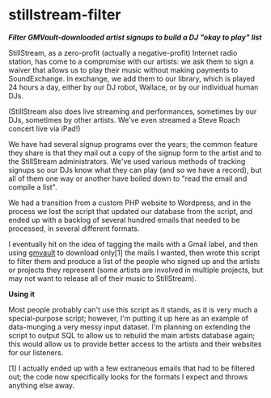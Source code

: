 # stillstream-filter
***Filter GMVault-downloaded artist signups to build a DJ "okay to play" list***

StillStream, as a zero-profit (actually a negative-profit) Internet radio station, has come to a compromise
with our artists: we ask them to sign a waiver that allows us to play their music without making payments to
SoundExchange. In exchange, we add them to our library, which is played 24 hours a day, either by our DJ robot,
Wallace, or by our individual human DJs.

(StillStream also does live streaming and performances, sometimes by our DJs, sometimes by other artists. We've
even streamed a Steve Roach concert live via iPad!)

We have had several signup programs over the years; the common feature they share is that they mail out a copy of
the signup form to the artist and to the StillStream administrators. We've used various methods of tracking signups
so our DJs know what they can play (and so we have a record), but all of them one way or another have boiled down to
"read the email and compile a list".

We had a transition from a custom PHP website to Wordpress, and in the process we lost the script that updated our
database from the script, and ended up with a backlog of several hundred emails that needed to be processed, in
several different formats.

I eventually hit on the idea of tagging the mails with a Gmail label, and then using [gmvault](http://gmvault.org)
to download only[1] the mails I wanted, then wrote this script to filter them and produce a list of the people
who signed up and the artists or projects they represent (some artists are involved in multiple projects, but may
not want to release all of their music to StillStream).

**Using it**

Most people probably can't use this script as it stands, as it is very much a special-purpose script; however, I'm
putting it up here as an example of data-munging a very messy input dataset. I'm planning on extending the script
to output SQL to allow us to rebuild the main artists database again; this would allow us to provide better access
to the artists and their websites for our listeners.

[1] I actually ended up with a few extraneous emails that had to be filtered out; the code now specifically looks for
the formats I expect and throws anything else away.

